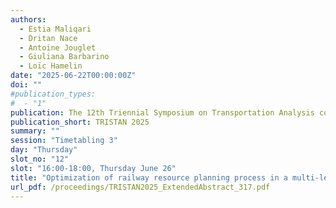 ```yaml
---
authors:
  - Estia Maliqari
  - Dritan Nace
  - Antoine Jouglet
  - Giuliana Barbarino
  - Loïc Hamelin
date: "2025-06-22T00:00:00Z"
doi: ""
#publication_types:
#  - "1"
publication: The 12th Triennial Symposium on Transportation Analysis conference
publication_short: TRISTAN 2025
summary: ""
session: "Timetabling 3"
day: "Thursday"
slot_no: "12"
slot: "16:00-18:00, Thursday June 26"
title: "Optimization of railway resource planning process in a multi-level scale"
url_pdf: /proceedings/TRISTAN2025_ExtendedAbstract_317.pdf
---
```

